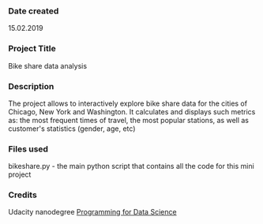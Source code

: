 ### Date created
15.02.2019

### Project Title
Bike share data analysis

### Description
The project allows to interactively explore bike share data for the cities of Chicago, New York and Washington.
It calculates and displays such metrics as: the most frequent times of travel, the most popular stations, as well as customer's statistics (gender, age, etc)

### Files used
bikeshare.py - the main python script that contains all the code for this mini project

### Credits
Udacity nanodegree [Programming for Data Science](https://www.udacity.com/course/programming-for-data-science-nanodegree--nd104 "Udacity Course Page")

